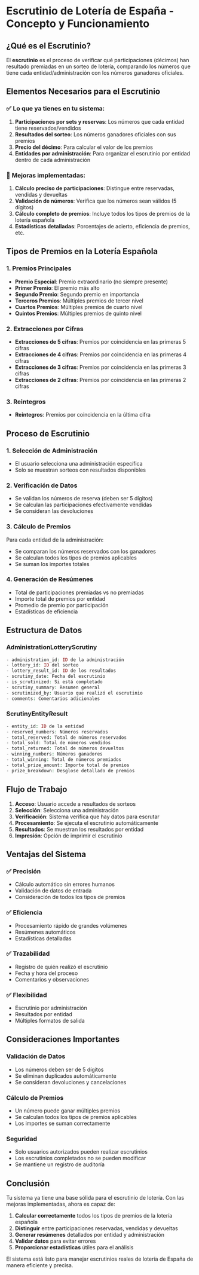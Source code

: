 # Escrutinio de Lotería de España - Concepto y Funcionamiento

## ¿Qué es el Escrutinio?

El **escrutinio** es el proceso de verificar qué participaciones (décimos) han resultado premiadas en un sorteo de lotería, comparando los números que tiene cada entidad/administración con los números ganadores oficiales.

## Elementos Necesarios para el Escrutinio

### ✅ **Lo que ya tienes en tu sistema:**

1. **Participaciones por sets y reservas**: Los números que cada entidad tiene reservados/vendidos
2. **Resultados del sorteo**: Los números ganadores oficiales con sus premios
3. **Precio del décimo**: Para calcular el valor de los premios
4. **Entidades por administración**: Para organizar el escrutinio por entidad dentro de cada administración

### 🔧 **Mejoras implementadas:**

1. **Cálculo preciso de participaciones**: Distingue entre reservadas, vendidas y devueltas
2. **Validación de números**: Verifica que los números sean válidos (5 dígitos)
3. **Cálculo completo de premios**: Incluye todos los tipos de premios de la lotería española
4. **Estadísticas detalladas**: Porcentajes de acierto, eficiencia de premios, etc.

## Tipos de Premios en la Lotería Española

### 1. **Premios Principales**
- **Premio Especial**: Premio extraordinario (no siempre presente)
- **Primer Premio**: El premio más alto
- **Segundo Premio**: Segundo premio en importancia
- **Terceros Premios**: Múltiples premios de tercer nivel
- **Cuartos Premios**: Múltiples premios de cuarto nivel
- **Quintos Premios**: Múltiples premios de quinto nivel

### 2. **Extracciones por Cifras**
- **Extracciones de 5 cifras**: Premios por coincidencia en las primeras 5 cifras
- **Extracciones de 4 cifras**: Premios por coincidencia en las primeras 4 cifras
- **Extracciones de 3 cifras**: Premios por coincidencia en las primeras 3 cifras
- **Extracciones de 2 cifras**: Premios por coincidencia en las primeras 2 cifras

### 3. **Reintegros**
- **Reintegros**: Premios por coincidencia en la última cifra

## Proceso de Escrutinio

### 1. **Selección de Administración**
- El usuario selecciona una administración específica
- Solo se muestran sorteos con resultados disponibles

### 2. **Verificación de Datos**
- Se validan los números de reserva (deben ser 5 dígitos)
- Se calculan las participaciones efectivamente vendidas
- Se consideran las devoluciones

### 3. **Cálculo de Premios**
Para cada entidad de la administración:
- Se comparan los números reservados con los ganadores
- Se calculan todos los tipos de premios aplicables
- Se suman los importes totales

### 4. **Generación de Resúmenes**
- Total de participaciones premiadas vs no premiadas
- Importe total de premios por entidad
- Promedio de premio por participación
- Estadísticas de eficiencia

## Estructura de Datos

### **AdministrationLotteryScrutiny**
```php
- administration_id: ID de la administración
- lottery_id: ID del sorteo
- lottery_result_id: ID de los resultados
- scrutiny_date: Fecha del escrutinio
- is_scrutinized: Si está completado
- scrutiny_summary: Resumen general
- scrutinized_by: Usuario que realizó el escrutinio
- comments: Comentarios adicionales
```

### **ScrutinyEntityResult**
```php
- entity_id: ID de la entidad
- reserved_numbers: Números reservados
- total_reserved: Total de números reservados
- total_sold: Total de números vendidos
- total_returned: Total de números devueltos
- winning_numbers: Números ganadores
- total_winning: Total de números premiados
- total_prize_amount: Importe total de premios
- prize_breakdown: Desglose detallado de premios
```

## Flujo de Trabajo

1. **Acceso**: Usuario accede a resultados de sorteos
2. **Selección**: Selecciona una administración
3. **Verificación**: Sistema verifica que hay datos para escrutar
4. **Procesamiento**: Se ejecuta el escrutinio automáticamente
5. **Resultados**: Se muestran los resultados por entidad
6. **Impresión**: Opción de imprimir el escrutinio

## Ventajas del Sistema

### ✅ **Precisión**
- Cálculo automático sin errores humanos
- Validación de datos de entrada
- Consideración de todos los tipos de premios

### ✅ **Eficiencia**
- Procesamiento rápido de grandes volúmenes
- Resúmenes automáticos
- Estadísticas detalladas

### ✅ **Trazabilidad**
- Registro de quién realizó el escrutinio
- Fecha y hora del proceso
- Comentarios y observaciones

### ✅ **Flexibilidad**
- Escrutinio por administración
- Resultados por entidad
- Múltiples formatos de salida

## Consideraciones Importantes

### **Validación de Datos**
- Los números deben ser de 5 dígitos
- Se eliminan duplicados automáticamente
- Se consideran devoluciones y cancelaciones

### **Cálculo de Premios**
- Un número puede ganar múltiples premios
- Se calculan todos los tipos de premios aplicables
- Los importes se suman correctamente

### **Seguridad**
- Solo usuarios autorizados pueden realizar escrutinios
- Los escrutinios completados no se pueden modificar
- Se mantiene un registro de auditoría

## Conclusión

Tu sistema ya tiene una base sólida para el escrutinio de lotería. Con las mejoras implementadas, ahora es capaz de:

1. **Calcular correctamente** todos los tipos de premios de la lotería española
2. **Distinguir** entre participaciones reservadas, vendidas y devueltas
3. **Generar resúmenes** detallados por entidad y administración
4. **Validar datos** para evitar errores
5. **Proporcionar estadísticas** útiles para el análisis

El sistema está listo para manejar escrutinios reales de lotería de España de manera eficiente y precisa.
